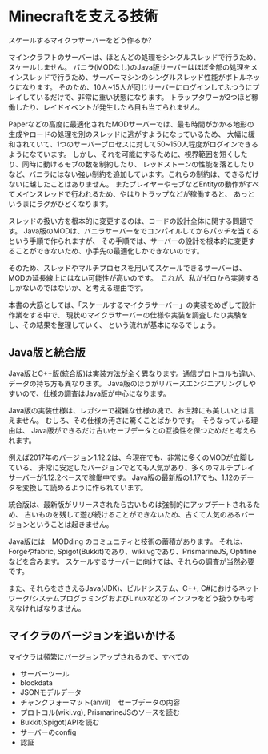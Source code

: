 # Minecraftを支える技術

スケールするマイクラサーバーをどう作るか?

マインクラフトのサーバーは、ほとんどの処理をシングルスレッドで行うため、スケールしません。
バニラ(MODなし)のJava版サーバーはほぼ全部の処理をメインスレッドで行うため、サーバーマシンのシングルスレッド性能がボトルネックになります。
そのため、10人~15人が同じサーバーにログインしてふつうにプレイしているだけで、非常に重い状態になります。
トラップタワーが2つほど稼働したり、レイドイベントが発生したら目も当てられません。

Paperなどの高度に最適化されたMODサーバーでは、最も時間がかかる地形の生成やロードの処理を別のスレッドに逃がすようになっているため、
大幅に緩和されていて、1つのサーバープロセスに対して50~150人程度がログインできるようになています。
しかし、それを可能にするために、視界範囲を短くしたり、同時に動けるモブの数を制約したり、
レッドストーンの性能を落としたりなど、バニラにはない強い制約を追加しています。これらの制約は、できるだけないに越したことはありません。
またプレイヤーやモブなどEntityの動作がすべてメインスレッドで行われるため、やはりトラップなどが稼働すると、
あっというまにラグがひどくなります。


スレッドの扱い方を根本的に変更するのは、コードの設計全体に関する問題です。
Java版のMODは、バニラサーバーをでコンパイルしてからパッチを当てるという手順で作られますが、
その手順では、サーバーの設計を根本的に変更することができないため、小手先の最適化しかできないのです。

そのため、スレッドやマルチプロセスを用いてスケールできるサーバーは、
MODの延長線上にはない可能性が高いのです。　これが、私がゼロから実装するしかないのではないか、と考える理由です。

本書の大筋としては、「スケールするマイクラサーバー」の実装をめざして設計作業をする中で、
現状のマイクラサーバーの仕様や実装を調査したり実験をし、その結果を整理していく、
という流れが基本になるでしょう。


## Java版と統合版

Java版とC++版(統合版)は実装方法が全く異なります。通信プロトコルも違い、データの持ち方も異なります。
Java版のほうがリバースエンジニアリングしやすいので、仕様の調査はJava版が中心になります。

Java版の実装仕様は、レガシーで複雑な仕様の塊で、お世辞にも美しいとは言えません。
むしろ、その仕様の汚さに驚くことばかりです。　そうなっている理由は、
Java版ができるだけ古いセーブデータとの互換性を保つためだと考えられます。

例えば2017年のバージョン1.12.2は、今現在でも、非常に多くのMODが立脚している、
非常に安定したバージョンでとても人気があり、多くのマルチプレイサーバーが1.12.2ベースで稼働中です。
Java版の最新版の1.17でも、1.12のデータを変換して読めるように作られています。

統合版は、最新版がリリースされたら古いものは強制的にアップデートされるため、
古いものを残して遊び続けることができないため、古くて人気のあるバージョンということは起きません。

Java版には　MODding のコミュニティと技術の蓄積があります。
それは、Forgeやfabric, Spigot(Bukkit)であり、wiki.vgであり、PrismarineJS, Optifineなどを含みます。
スケールするサーバーに向けては、それらの調査が当然必要です。

また、それらをささえるJava(JDK)、ビルドシステム、C++, C#におけるネットワーク/システムプログラミングおよびLinuxなどの
インフラをどう扱うかも考えなければなりません。

## マイクラのバージョンを追いかける

マイクラは頻繁にバージョンアップされるので、すべての


- サーバーツール  
- blockdata
- JSONモデルデータ
- チャンクフォーマット(anvil)　セーブデータの内容
- プロトコル(wiki.vg), PrismarineJSのソースを読む
- Bukkit(Spigot)APIを読む
- サーバーのconfig
- 認証





